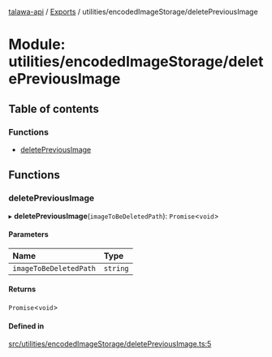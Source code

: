 [talawa-api](../README.md) / [Exports](../modules.md) / utilities/encodedImageStorage/deletePreviousImage

# Module: utilities/encodedImageStorage/deletePreviousImage

## Table of contents

### Functions

- [deletePreviousImage](utilities_encodedImageStorage_deletePreviousImage.md#deletepreviousimage)

## Functions

### deletePreviousImage

▸ **deletePreviousImage**(`imageToBeDeletedPath`): `Promise`\<`void`\>

#### Parameters

| Name | Type |
| :------ | :------ |
| `imageToBeDeletedPath` | `string` |

#### Returns

`Promise`\<`void`\>

#### Defined in

[src/utilities/encodedImageStorage/deletePreviousImage.ts:5](https://github.com/PalisadoesFoundation/talawa-api/blob/4c7d3ea/src/utilities/encodedImageStorage/deletePreviousImage.ts#L5)
